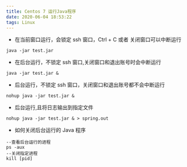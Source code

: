```yaml
---
title: Centos 7 运行Java程序
date: 2020-06-04 18:53:22
tags: Linux
---
```

* 在当前窗口运行，会锁定 ssh 窗口，Ctrl + C 或者 关闭窗口可以中断运行
```
java -jar test.jar 
```
* 在后台运行，不锁定 ssh 窗口,关闭窗口和退出账号时会中断运行
```
java -jar test.jar &
```
* 后台运行，不锁定 ssh 窗口，关闭窗口和退出账号都不会中断运行
```
nohup java -jar test.jar &
```
* 后台运行,且将日志输出到指定文件
```
nohup java -jar test.jar & > spring.out
```

* 如何关闭后台运行的 Java 程序
``` 
--查看后台运行的进程
ps -aux
--关闭指定进程
kill [pid]
```


